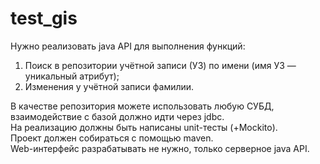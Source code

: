 # test_gis
Нужно реализовать java API для выполнения функций:  
  1) Поиск в репозитории учётной записи (УЗ) по имени (имя УЗ — уникальный атрибут);  
  2) Изменения у учётной записи фамилии.  

В качестве репозитория можете использовать любую СУБД, взаимодействие с базой должно идти через jdbc.  
На реализацию должны быть написаны unit-тесты (+Mockito).  
Проект должен собираться с помощью maven.  
Web-интерфейс разрабатывать не нужно, только серверное java API.  

